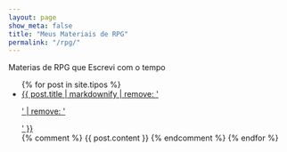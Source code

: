 ```yaml
---
layout: page
show_meta: false
title: "Meus Materiais de RPG"
permalink: "/rpg/"
---
```


Materias de RPG que Escrevi com o tempo

<ul>
    {% for post in site.tipos %}
    <li><a href="{{ post.url }}">{{ post.title | markdownify | remove: '<p>' | remove: '</p>' }}</a></li>
    {% comment %}
    {{ post.content }}
    {% endcomment %}
    {% endfor %}
</ul>

